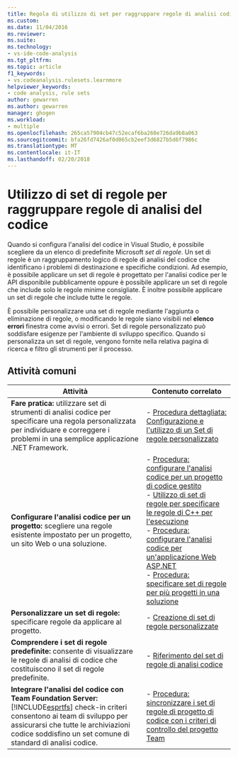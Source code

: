 ```yaml
---
title: Regola di utilizzo di set per raggruppare regole di analisi codice | Documenti Microsoft
ms.custom: 
ms.date: 11/04/2016
ms.reviewer: 
ms.suite: 
ms.technology:
- vs-ide-code-analysis
ms.tgt_pltfrm: 
ms.topic: article
f1_keywords:
- vs.codeanalysis.rulesets.learnmore
helpviewer_keywords:
- code analysis, rule sets
author: gewarren
ms.author: gewarren
manager: ghogen
ms.workload:
- multiple
ms.openlocfilehash: 265ca57904cb47c52ecaf6ba260e726da9b8a063
ms.sourcegitcommit: bfa26fd7426af0d065cb2eef3d6827b5d6f7986c
ms.translationtype: MT
ms.contentlocale: it-IT
ms.lasthandoff: 02/20/2018
---
```

# <a name="using-rule-sets-to-group-code-analysis-rules"></a>Utilizzo di set di regole per raggruppare regole di analisi del codice

Quando si configura l'analisi del codice in Visual Studio, è possibile scegliere da un elenco di predefinite Microsoft *set di regole*. Un set di regole è un raggruppamento logico di regole di analisi del codice che identificano i problemi di destinazione e specifiche condizioni. Ad esempio, è possibile applicare un set di regole è progettato per l'analisi codice per le API disponibile pubblicamente oppure è possibile applicare un set di regole che include solo le regole minime consigliate. È inoltre possibile applicare un set di regole che include tutte le regole.

È possibile personalizzare una set di regole mediante l'aggiunta o eliminazione di regole, o modificando le regole siano visibili nel **elenco errori** finestra come avvisi o errori. Set di regole personalizzato può soddisfare esigenze per l'ambiente di sviluppo specifico. Quando si personalizza un set di regole, vengono fornite nella relativa pagina di ricerca e filtro gli strumenti per il processo.

## <a name="common-tasks"></a>Attività comuni

|Attività|Contenuto correlato|
|----------|---------------------|
|**Fare pratica:** utilizzare set di strumenti di analisi codice per specificare una regola personalizzata per individuare e correggere i problemi in una semplice applicazione .NET Framework.|- [Procedura dettagliata: Configurazione e l'utilizzo di un Set di regole personalizzato](../code-quality/walkthrough-configuring-and-using-a-custom-rule-set.md)|
|**Configurare l'analisi codice per un progetto:** scegliere una regole esistente impostato per un progetto, un sito Web o una soluzione.|- [Procedura: configurare l'analisi codice per un progetto di codice gestito](../code-quality/how-to-configure-code-analysis-for-a-managed-code-project.md)<br />- [Utilizzo di set di regole per specificare le regole di C++ per l'esecuzione](../code-quality/using-rule-sets-to-specify-the-cpp-rules-to-run.md)<br />- [Procedura: configurare l'analisi codice per un'applicazione Web ASP.NET](../code-quality/how-to-configure-code-analysis-for-an-aspnet-web-application.md)<br />- [Procedura: specificare set di regole per più progetti in una soluzione](../code-quality/how-to-specify-managed-code-rule-sets-for-multiple-projects-in-a-solution.md)|
|**Personalizzare un set di regole:** specificare regole da applicare al progetto.|- [Creazione di set di regole personalizzate](../code-quality/creating-custom-code-analysis-rule-sets.md)|
|**Comprendere i set di regole predefinite:** consente di visualizzare le regole di analisi di codice che costituiscono il set di regole predefinite.|- [Riferimento del set di regole di analisi codice](../code-quality/code-analysis-rule-set-reference.md)|
|**Integrare l'analisi del codice con Team Foundation Server:** [!INCLUDE[esprtfs](../code-quality/includes/esprtfs_md.md)] check-in criteri consentono ai team di sviluppo per assicurarsi che tutte le archiviazioni codice soddisfino un set comune di standard di analisi codice.|- [Procedura: sincronizzare i set di regole di progetto di codice con i criteri di controllo del progetto Team](../code-quality/how-to-synchronize-code-project-rule-sets-with-team-project-check-in-policy.md)|